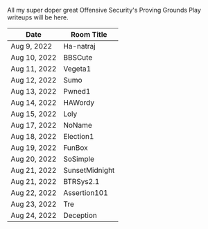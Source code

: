 All my super doper great Offensive Security's Proving Grounds Play writeups will be here.

Date			| Room Title
----------------|------------------------
Aug 9, 2022		| Ha-natraj
Aug 10, 2022	| BBSCute
Aug 11, 2022	| Vegeta1
Aug 12, 2022	| Sumo
Aug 13, 2022	| Pwned1
Aug 14, 2022	| HAWordy
Aug 15, 2022	| Loly
Aug 17, 2022	| NoName
Aug 18, 2022	| Election1
Aug 19, 2022	| FunBox
Aug 20, 2022	| SoSimple
Aug 21, 2022	| SunsetMidnight
Aug 21, 2022	| BTRSys2.1
Aug 22, 2022	| Assertion101
Aug 23, 2022	| Tre
Aug 24, 2022	| Deception